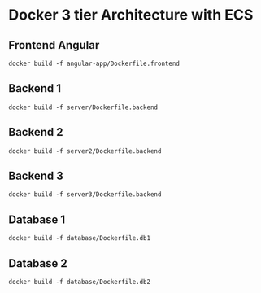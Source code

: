 # Docker 3 tier Architecture with ECS

## Frontend Angular
```
docker build -f angular-app/Dockerfile.frontend
```

## Backend 1
```
docker build -f server/Dockerfile.backend
```

## Backend 2
```
docker build -f server2/Dockerfile.backend
```

## Backend 3
```
docker build -f server3/Dockerfile.backend
```

## Database 1
```
docker build -f database/Dockerfile.db1
```

## Database 2
```
docker build -f database/Dockerfile.db2
```
